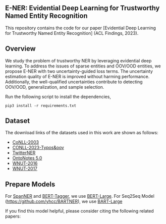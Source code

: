 ## E-NER: Evidential Deep Learning for Trustworthy Named Entity Recognition

This repository contains the code for our paper [Evidential Deep Learning for Trustworthy Named Entity Recognition] (ACL Findings, 2023).

## Overview

We study the problem of trustworthy NER by leveraging evidential deep learning. To address the issues of sparse entities and OOV/OOD entities, we propose E-NER with two uncertainty-guided loss terms. The uncertainty estimation quality of E-NER is improved without harming performance. Additionally, the well-qualified uncertainties contribute to detecting OOV/OOD, generalization, and sample selection.


Run the following script to install the dependencies,
```
pip3 install -r requirements.txt
```

## Dataset

The download links of the datasets used in this work are shown as follows:
- [CoNLL-2003](https://www.clips.uantwerpen.be/conll2003/ner/)
- [CONLL-2023-Typos&oov](https://github.com/BeyonderXX/MINER)
- [TwitterNER](https://github.com/BeyonderXX/MINER)
- [OntoNotes 5.0](https://catalog.ldc.upenn.edu/LDC2013T19)
- [WNUT-2016](http://noisy-text.github.io/2016/ner-shared-task.html)
- [WNUT-2017](http://noisy-text.github.io/2017/emerging-rare-entities.html)

## Prepare Models

For [SpanNER](https://github.com/neulab/spanner) and [BERT-Tagger](), we use [BERT-Large](https://github.com/google-research/bert).
For Seq2Seq Model (https://github.com/yhcc/BARTNER), we use [BART-Large](https://paperswithcode.com/paper/bart-denoising-sequence-to-sequence-pre)

If you find this model helpful, please consider citing the following related papers:

